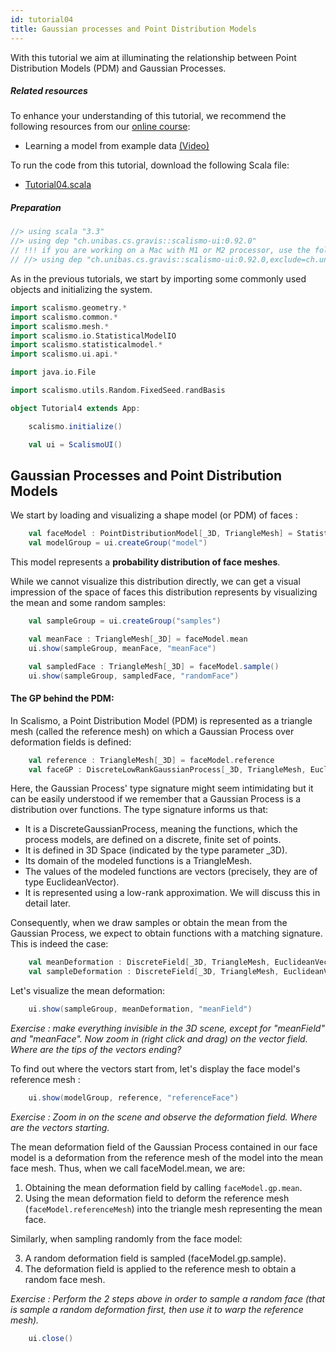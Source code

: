 ```yaml
---
id: tutorial04
title: Gaussian processes and Point Distribution Models
---
```


With this tutorial we aim at illuminating the relationship between Point Distribution Models (PDM) and Gaussian Processes.


##### Related resources

To enhance your understanding of this tutorial, we recommend the following resources from our [online course](https://shapemodelling.cs.unibas.ch/ssm-course/):

- Learning a model from example data [(Video)](https://www.futurelearn.com/courses/statistical-shape-modelling/3/steps/250329)

To run the code from this tutorial, download the following Scala file:
- [Tutorial04.scala](./Tutorial04.scala)

##### Preparation

```scala mdoc:invisible
//> using scala "3.3"
//> using dep "ch.unibas.cs.gravis::scalismo-ui:0.92.0"
// !!! if you are working on a Mac with M1 or M2 processor, use the following import instead !!!
// //> using dep "ch.unibas.cs.gravis::scalismo-ui:0.92.0,exclude=ch.unibas.cs.gravis%vtkjavanativesmacosimpl"
```

As in the previous tutorials, we start by importing some commonly used objects and initializing the system.

```scala mdoc:silent
import scalismo.geometry.*
import scalismo.common.*
import scalismo.mesh.*
import scalismo.io.StatisticalModelIO
import scalismo.statisticalmodel.*
import scalismo.ui.api.*

import java.io.File

import scalismo.utils.Random.FixedSeed.randBasis
```

```scala mdoc:invisible emptyLines:2
object Tutorial4 extends App:
```

```scala mdoc:silent emptyLines:2
    scalismo.initialize()

    val ui = ScalismoUI()
```



## Gaussian Processes and Point Distribution Models

We start by loading and visualizing a shape model (or PDM) of faces :

```scala mdoc:silent
    val faceModel : PointDistributionModel[_3D, TriangleMesh] = StatisticalModelIO.readStatisticalTriangleMeshModel3D(new java.io.File("datasets/bfm.h5")).get
    val modelGroup = ui.createGroup("model")
```

This model represents a **probability distribution of face meshes**.

While we cannot visualize this distribution directly, we can get a visual impression of the space of faces this distribution represents
by visualizing the mean and some random samples:

```scala mdoc:silent
    val sampleGroup = ui.createGroup("samples")

    val meanFace : TriangleMesh[_3D] = faceModel.mean
    ui.show(sampleGroup, meanFace, "meanFace")

    val sampledFace : TriangleMesh[_3D] = faceModel.sample()
    ui.show(sampleGroup, sampledFace, "randomFace")
```


#### The GP behind the PDM:

In Scalismo, a Point Distribution Model (PDM) is represented as a triangle mesh (called the reference mesh) 
on which a Gaussian Process over deformation fields is defined:

```scala mdoc:silent
    val reference : TriangleMesh[_3D] = faceModel.reference
    val faceGP : DiscreteLowRankGaussianProcess[_3D, TriangleMesh, EuclideanVector[_3D]] = faceModel.gp
```

Here, the Gaussian Process' type signature might seem intimidating but it can be easily understood if we remember that a Gaussian Process is a distribution over functions. 
The type signature informs us that:

* It is a DiscreteGaussianProcess, meaning the functions, which the process models, are defined on a discrete, finite set of points.
* It is defined in 3D Space (indicated by the type parameter _3D).
* Its domain of the modeled functions is a TriangleMesh.
* The values of the modeled functions are vectors (precisely, they are of type EuclideanVector).
* It is represented using a low-rank approximation. We will discuss this in detail later.

Consequently, when we draw samples or obtain the mean from the Gaussian Process, we expect to obtain functions with a matching signature. This is indeed the case:

```scala mdoc:silent
    val meanDeformation : DiscreteField[_3D, TriangleMesh, EuclideanVector[_3D]] = faceGP.mean
    val sampleDeformation : DiscreteField[_3D, TriangleMesh, EuclideanVector[_3D]] = faceGP.sample()
```

Let's visualize the mean deformation:
```scala mdoc:silent
    ui.show(sampleGroup, meanDeformation, "meanField")
```

*Exercise : make everything invisible in the 3D scene, except for "meanField" and "meanFace". Now zoom in (right click and drag) on the vector field. Where are the tips of the vectors ending?*

To find out where the vectors start from, let's display the face model's reference mesh :

```scala mdoc:silent
    ui.show(modelGroup, reference, "referenceFace")
```

*Exercise : Zoom in on the scene and observe the deformation field. Where are the vectors starting.*

The mean deformation field of the Gaussian Process contained in our face model is a deformation from the reference mesh of the model into the mean face mesh. 
Thus, when we call faceModel.mean, we are:

1. Obtaining the mean deformation field by calling `faceModel.gp.mean`.
2. Using the mean deformation field to deform the reference mesh (`faceModel.referenceMesh`) into the triangle mesh representing the mean face.

Similarly, when sampling randomly from the face model:

3. A random deformation field is sampled (faceModel.gp.sample).
4. The deformation field is applied to the reference mesh to obtain a random face mesh.

*Exercise : Perform the 2 steps above in order to sample a random face (that is sample a random deformation first, then use it to warp the reference mesh).*

```scala mdoc:invisible
    ui.close()
```
